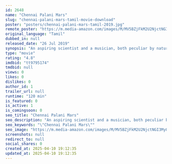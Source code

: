 ```yaml
---
id: 2648
name: "Chennai Palani Mars"
slug: "chennai-palani-mars-tamil-movie-download"
poster: "posters/chennai-palani-mars-tamil-2019.jpg"
remote_poster: "https://m.media-amazon.com/images/M/MV5BZjFkM2U2NjctNGI3My00MmU2LTlhZDAtNmI0NzEwMGZhNGJkXkEyXkFqcGdeQXVyMTEzNDUwNzg@._V1_SX300.jpg"
original_language: "Tamil"
dubbed_in: null
released_date: "26 Jul 2019"
synopsis: "An aspiring scientist and a musician, both peculiar by nature, set out on an ambitiouscf trip to Mars."
type: "movie"
rating: "4.8"
imdbid: "tt9795174"
tmdbid: null
views: 0
likes: 0
dislikes: 0
author_id: 1
trailer_url: null
runtime: "120 min"
is_featured: 0
is_active: 1
is_comingsoon: 0
seo_title: "Chennai Palani Mars"
seo_description: "An aspiring scientist and a musician, both peculiar by nature, set out on an ambitiouscf trip to Mars."
seo_keywords: "\"Chennai Palani Mars\""
seo_image: "https://m.media-amazon.com/images/M/MV5BZjFkM2U2NjctNGI3My00MmU2LTlhZDAtNmI0NzEwMGZhNGJkXkEyXkFqcGdeQXVyMTEzNDUwNzg@._V1_SX300.jpg"
screenshots: null
redirect_to: null
social_shares: 0
created_at: 2025-04-10 19:12:35
updated_at: 2025-04-10 19:12:35
---
```


